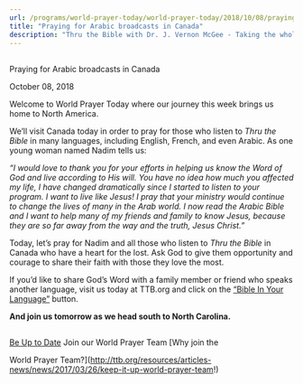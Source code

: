 ```yaml
---
url: /programs/world-prayer-today/world-prayer-today/2018/10/08/praying-for-arabic-broadcasts-in-canada
title: "Praying for Arabic broadcasts in Canada"
description: "Thru the Bible with Dr. J. Vernon McGee - Taking the whole Word to the whole world"
---
```







## 
 Praying for Arabic broadcasts in Canada


October 08, 2018




Welcome to World Prayer Today where our journey this week brings us home to North America. 


We’ll visit Canada today in order to pray for those who listen to *Thru the Bible* in many languages, including English, French, and even Arabic. As one young woman named Nadim tells us:


*“I would love to thank you for your efforts in helping us know the Word of God and live according to His will. You have no idea how much you affected my life, I have changed dramatically since I started to listen to your program. I want to live like Jesus! I pray that your ministry would continue to change the lives of many in the Arab world. I now read the Arabic Bible and I want to help many of my friends and family to know Jesus, because they are so far away from the way and the truth, Jesus Christ.”*


Today, let’s pray for Nadim and all those who listen to *Thru the Bible* in Canada who have a heart for the lost. Ask God to give them opportunity and courage to share their faith with those they love the most. 


If you’d like to share God’s Word with a family member or friend who speaks another language, visit us today at TTB.org and click on the [“Bible In Your Language”](http://www.bible.is) button.


**And join us tomorrow as we head south to North Carolina.**







## 




[Be Up to Date](http://feeds.feedburner.com/WorldPrayerToday "World Prayer Today RSS Feed")
Join our World Prayer Team
[Why join the  

World Prayer Team?](http://ttb.org/resources/articles-news/news/2017/03/26/keep-it-up-world-prayer-team!)




